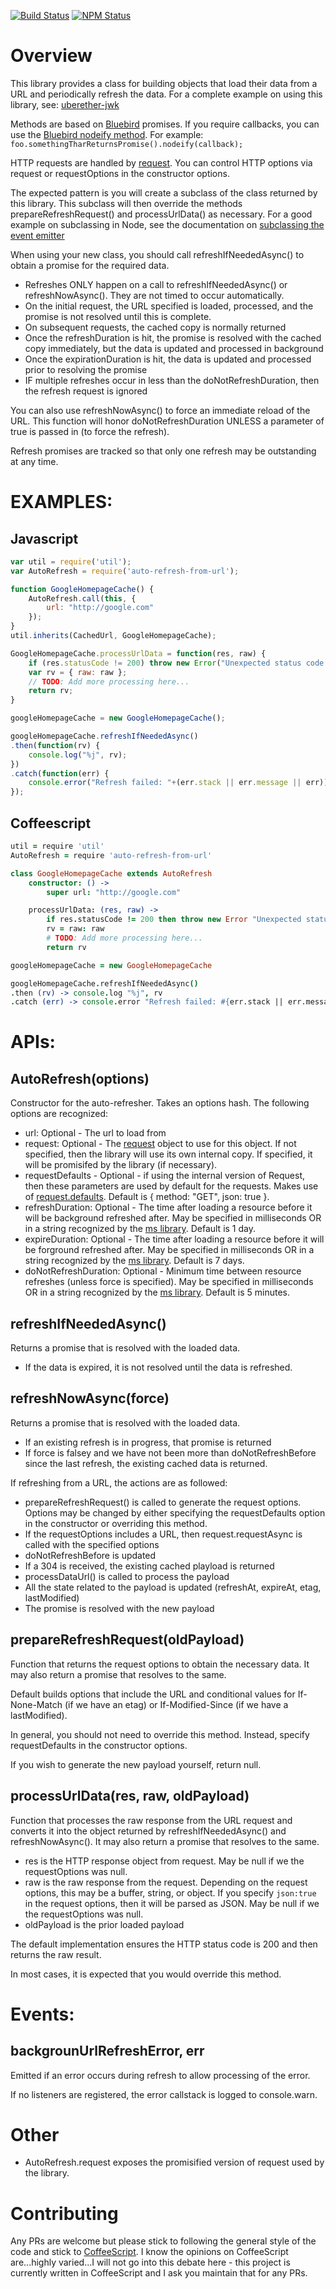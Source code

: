 [![Build Status](https://travis-ci.org/UberEther/auto-refresh-from-url.svg?branch=master)](https://travis-ci.org/UberEther/auto-refresh-from-url)
[![NPM Status](https://badge.fury.io/js/auto-refresh-from-url.svg)](http://badge.fury.io/js/auto-refresh-from-url)

# Overview

This library provides a class for building objects that load their data from a URL and periodically refresh the data.  For a complete example on using this library, see: [uberether-jwk](https://github.com/UberEther/jwk)

Methods are based on [Bluebird](https://github.com/petkaantonov/bluebird) promises.  If you require callbacks, you can use the [Bluebird nodeify method](https://github.com/petkaantonov/bluebird/blob/master/API.md#nodeifyfunction-callback--object-options---promise).  For example: ```foo.somethingTharReturnsPromise().nodeify(callback);```

HTTP requests are handled by [request](https://github.com/request/request).  You can control HTTP options via request or requestOptions in the constructor options.

The expected pattern is you will create a subclass of the class returned by this library.  This subclass will then override the methods prepareRefreshRequest() and processUrlData() as necessary.  For a good example on subclassing in Node, see the documentation on [subclassing the event emitter](https://nodejs.org/api/events.html#events_inheriting_from_eventemitter)

When using your new class, you should call refreshIfNeededAsync() to obtain a promise for the required data.
- Refreshes ONLY happen on a call to refreshIfNeededAsync() or refreshNowAsync().  They are not timed to occur automatically.
- On the initial request, the URL specified is loaded, processed, and the promise is not resolved until this is complete.
- On subsequent requests, the cached copy is normally returned
- Once the refreshDuration is hit, the promise is resolved with the cached copy immediately, but the data is updated and processed in background
- Once the expirationDuration is hit, the data is updated and processed prior to resolving the promise
- IF multiple refreshes occur in less than the doNotRefreshDuration, then the refresh request is ignored

You can also use refreshNowAsync() to force an immediate reload of the URL.  This function will honor doNotRefreshDuration UNLESS a parameter of true is passed in (to force the refresh).

Refresh promises are tracked so that only one refresh may be outstanding at any time.

# EXAMPLES:

## Javascript
```js
var util = require('util');
var AutoRefresh = require('auto-refresh-from-url');

function GoogleHomepageCache() {
	AutoRefresh.call(this, {
		url: "http://google.com"
	});
}
util.inherits(CachedUrl, GoogleHomepageCache);

GoogleHomepageCache.processUrlData = function(res, raw) {
	if (res.statusCode != 200) throw new Error("Unexpected status code: "+res.statusCode);
	var rv = { raw: raw };
	// TODO: Add more processing here...
	return rv;
}

googleHomepageCache = new GoogleHomepageCache();

googleHomepageCache.refreshIfNeededAsync()
.then(function(rv) {
	console.log("%j", rv);
})
.catch(function(err) {
	console.error("Refresh failed: "+(err.stack || err.message || err));
});
```

## Coffeescript
```coffeescript
util = require 'util'
AutoRefresh = require 'auto-refresh-from-url'

class GoogleHomepageCache extends AutoRefresh
	constructor: () ->
		super url: "http://google.com"

	processUrlData: (res, raw) ->
		if res.statusCode != 200 then throw new Error "Unexpected status code: #{res.statusCode}"
		rv = raw: raw
		# TODO: Add more processing here...
		return rv

googleHomepageCache = new GoogleHomepageCache

googleHomepageCache.refreshIfNeededAsync()
.then (rv) -> console.log "%j", rv
.catch (err) -> console.error "Refresh failed: #{err.stack || err.message || err}"
```

# APIs:

## AutoRefresh(options)

Constructor for the auto-refresher.  Takes an options hash.  The following options are recognized:
- url: Optional - The url to load from
- request: Optional - The [request](https://github.com/request/request) object to use for this object.  If not specified, then the library will use its own internal copy.  If specified, it will be promisifed by the library (if necessary).
- requestDefaults - Optional - if using the internal version of Request, then these parameters are used by default for the requests.  Makes use of [request.defaults](https://github.com/request/request#requestdefaultsoptions).  Default is { method: "GET", json: true }.
- refreshDuration: Optional - The time after loading a resource before it will be background refreshed after.  May be specified in milliseconds OR in a string recognized by the [ms library](https://github.com/rauchg/ms.js).  Default is 1 day.
- expireDuration: Optional - The time after loading a resource before it will be forground refreshed after.  May be specified in milliseconds OR in a string recognized by the [ms library](https://github.com/rauchg/ms.js).  Default is 7 days.
- doNotRefreshDuration: Optional - Minimum time between resource refreshes (unless force is specified).  May be specified in milliseconds OR in a string recognized by the [ms library](https://github.com/rauchg/ms.js).  Default is 5 minutes.

## refreshIfNeededAsync()
Returns a promise that is resolved with the loaded data.
- If the data is expired, it is not resolved until the data is refreshed.

## refreshNowAsync(force)
Returns a promise that is resolved with the loaded data.
- If an existing refresh is in progress, that promise is returned
- If force is falsey and we have not been more than doNotRefreshBefore since the last refresh, the existing cached data is returned.

If refreshing from a URL, the actions are as followed:
- prepareRefreshRequest() is called to generate the request options.  Options may be changed by either specifying the requestDefaults option in the constructor or overriding this method.
- If the requestOptions includes a URL, then request.requestAsync is called with the specified options
- doNotRefreshBefore is updated
- If a 304 is received, the existing cached playload is returned
- processDataUrl() is called to process the payload
- All the state related to the payload is updated (refreshAt, expireAt, etag, lastModified)
- The promise is resolved with the new payload

## prepareRefreshRequest(oldPayload)
Function that returns the request options to obtain the necessary data.  It may also return a promise that resolves to the same.

Default builds options that include the URL and conditional values for If-None-Match (if we have an etag) or If-Modified-Since (if we have a lastModified).

In general, you should not need to override this method.  Instead, specify requestDefaults in the constructor options.

If you wish to generate the new payload yourself, return null.

## processUrlData(res, raw, oldPayload)
Function that processes the raw response from the URL request and converts it into the object returned by refreshIfNeededAsync() and refreshNowAsync().  It may also return a promise that resolves to the same.
- res is the HTTP response object from request.  May be null if we the requestOptions was null.
- raw is the raw response from the request.  Depending on the request options, this may be a buffer, string, or object.  If you specify ```json:true``` in the request options, then it will be parsed as JSON.  May be null if we the requestOptions was null.
- oldPayload is the prior loaded payload

The default implementation ensures the HTTP status code is 200 and then returns the raw result.

In most cases, it is expected that you would override this method.

# Events:

## backgrounUrlRefreshError, err
Emitted if an error occurs during refresh to allow processing of the error.

If no listeners are registered, the error callstack is logged to console.warn.

# Other

- AutoRefresh.request exposes the promisified version of request used by the library.

# Contributing

Any PRs are welcome but please stick to following the general style of the code and stick to [CoffeeScript](http://coffeescript.org/).  I know the opinions on CoffeeScript are...highly varied...I will not go into this debate here - this project is currently written in CoffeeScript and I ask you maintain that for any PRs.